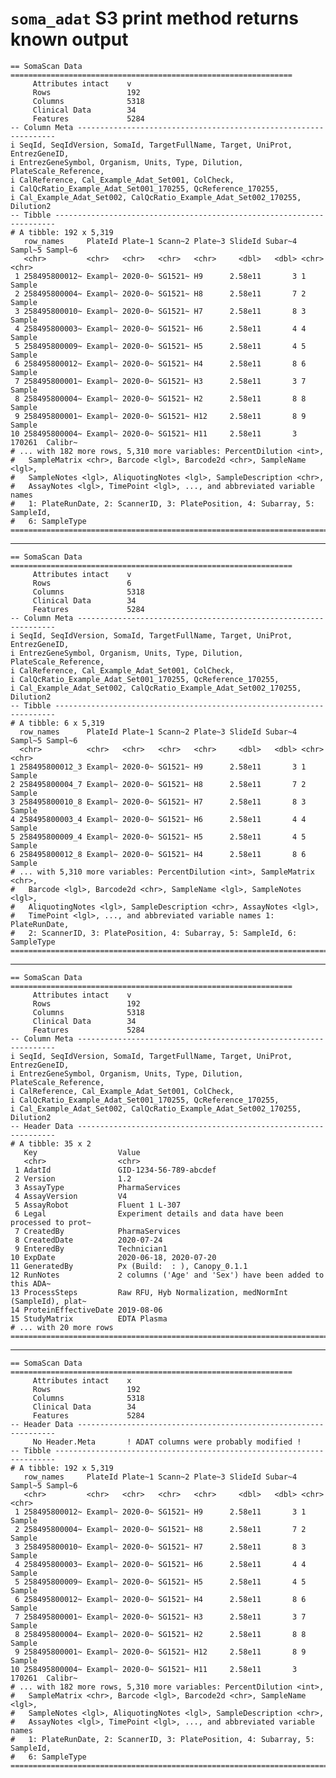 # `soma_adat` S3 print method returns known output

    == SomaScan Data ===============================================================
         Attributes intact    v
         Rows                 192
         Columns              5318
         Clinical Data        34
         Features             5284
    -- Column Meta -----------------------------------------------------------------
    i SeqId, SeqIdVersion, SomaId, TargetFullName, Target, UniProt, EntrezGeneID,
    i EntrezGeneSymbol, Organism, Units, Type, Dilution, PlateScale_Reference,
    i CalReference, Cal_Example_Adat_Set001, ColCheck,
    i CalQcRatio_Example_Adat_Set001_170255, QcReference_170255,
    i Cal_Example_Adat_Set002, CalQcRatio_Example_Adat_Set002_170255, Dilution2
    -- Tibble ----------------------------------------------------------------------
    # A tibble: 192 x 5,319
       row_names     PlateId Plate~1 Scann~2 Plate~3 SlideId Subar~4 Sampl~5 Sampl~6
       <chr>         <chr>   <chr>   <chr>   <chr>     <dbl>   <dbl> <chr>   <chr>  
     1 258495800012~ Exampl~ 2020-0~ SG1521~ H9      2.58e11       3 1       Sample 
     2 258495800004~ Exampl~ 2020-0~ SG1521~ H8      2.58e11       7 2       Sample 
     3 258495800010~ Exampl~ 2020-0~ SG1521~ H7      2.58e11       8 3       Sample 
     4 258495800003~ Exampl~ 2020-0~ SG1521~ H6      2.58e11       4 4       Sample 
     5 258495800009~ Exampl~ 2020-0~ SG1521~ H5      2.58e11       4 5       Sample 
     6 258495800012~ Exampl~ 2020-0~ SG1521~ H4      2.58e11       8 6       Sample 
     7 258495800001~ Exampl~ 2020-0~ SG1521~ H3      2.58e11       3 7       Sample 
     8 258495800004~ Exampl~ 2020-0~ SG1521~ H2      2.58e11       8 8       Sample 
     9 258495800001~ Exampl~ 2020-0~ SG1521~ H12     2.58e11       8 9       Sample 
    10 258495800004~ Exampl~ 2020-0~ SG1521~ H11     2.58e11       3 170261  Calibr~
    # ... with 182 more rows, 5,310 more variables: PercentDilution <int>,
    #   SampleMatrix <chr>, Barcode <lgl>, Barcode2d <chr>, SampleName <lgl>,
    #   SampleNotes <lgl>, AliquotingNotes <lgl>, SampleDescription <chr>,
    #   AssayNotes <lgl>, TimePoint <lgl>, ..., and abbreviated variable names
    #   1: PlateRunDate, 2: ScannerID, 3: PlatePosition, 4: Subarray, 5: SampleId,
    #   6: SampleType
    ================================================================================

---

    == SomaScan Data ===============================================================
         Attributes intact    v
         Rows                 6
         Columns              5318
         Clinical Data        34
         Features             5284
    -- Column Meta -----------------------------------------------------------------
    i SeqId, SeqIdVersion, SomaId, TargetFullName, Target, UniProt, EntrezGeneID,
    i EntrezGeneSymbol, Organism, Units, Type, Dilution, PlateScale_Reference,
    i CalReference, Cal_Example_Adat_Set001, ColCheck,
    i CalQcRatio_Example_Adat_Set001_170255, QcReference_170255,
    i Cal_Example_Adat_Set002, CalQcRatio_Example_Adat_Set002_170255, Dilution2
    -- Tibble ----------------------------------------------------------------------
    # A tibble: 6 x 5,319
      row_names      PlateId Plate~1 Scann~2 Plate~3 SlideId Subar~4 Sampl~5 Sampl~6
      <chr>          <chr>   <chr>   <chr>   <chr>     <dbl>   <dbl> <chr>   <chr>  
    1 258495800012_3 Exampl~ 2020-0~ SG1521~ H9      2.58e11       3 1       Sample 
    2 258495800004_7 Exampl~ 2020-0~ SG1521~ H8      2.58e11       7 2       Sample 
    3 258495800010_8 Exampl~ 2020-0~ SG1521~ H7      2.58e11       8 3       Sample 
    4 258495800003_4 Exampl~ 2020-0~ SG1521~ H6      2.58e11       4 4       Sample 
    5 258495800009_4 Exampl~ 2020-0~ SG1521~ H5      2.58e11       4 5       Sample 
    6 258495800012_8 Exampl~ 2020-0~ SG1521~ H4      2.58e11       8 6       Sample 
    # ... with 5,310 more variables: PercentDilution <int>, SampleMatrix <chr>,
    #   Barcode <lgl>, Barcode2d <chr>, SampleName <lgl>, SampleNotes <lgl>,
    #   AliquotingNotes <lgl>, SampleDescription <chr>, AssayNotes <lgl>,
    #   TimePoint <lgl>, ..., and abbreviated variable names 1: PlateRunDate,
    #   2: ScannerID, 3: PlatePosition, 4: Subarray, 5: SampleId, 6: SampleType
    ================================================================================

---

    == SomaScan Data ===============================================================
         Attributes intact    v
         Rows                 192
         Columns              5318
         Clinical Data        34
         Features             5284
    -- Column Meta -----------------------------------------------------------------
    i SeqId, SeqIdVersion, SomaId, TargetFullName, Target, UniProt, EntrezGeneID,
    i EntrezGeneSymbol, Organism, Units, Type, Dilution, PlateScale_Reference,
    i CalReference, Cal_Example_Adat_Set001, ColCheck,
    i CalQcRatio_Example_Adat_Set001_170255, QcReference_170255,
    i Cal_Example_Adat_Set002, CalQcRatio_Example_Adat_Set002_170255, Dilution2
    -- Header Data -----------------------------------------------------------------
    # A tibble: 35 x 2
       Key                  Value                                                   
       <chr>                <chr>                                                   
     1 AdatId               GID-1234-56-789-abcdef                                  
     2 Version              1.2                                                     
     3 AssayType            PharmaServices                                          
     4 AssayVersion         V4                                                      
     5 AssayRobot           Fluent 1 L-307                                          
     6 Legal                Experiment details and data have been processed to prot~
     7 CreatedBy            PharmaServices                                          
     8 CreatedDate          2020-07-24                                              
     9 EnteredBy            Technician1                                             
    10 ExpDate              2020-06-18, 2020-07-20                                  
    11 GeneratedBy          Px (Build:  : ), Canopy_0.1.1                           
    12 RunNotes             2 columns ('Age' and 'Sex') have been added to this ADA~
    13 ProcessSteps         Raw RFU, Hyb Normalization, medNormInt (SampleId), plat~
    14 ProteinEffectiveDate 2019-08-06                                              
    15 StudyMatrix          EDTA Plasma                                             
    # ... with 20 more rows
    ================================================================================

---

    == SomaScan Data ===============================================================
         Attributes intact    x
         Rows                 192
         Columns              5318
         Clinical Data        34
         Features             5284
    -- Header Data -----------------------------------------------------------------
         No Header.Meta       ! ADAT columns were probably modified !
    -- Tibble ----------------------------------------------------------------------
    # A tibble: 192 x 5,319
       row_names     PlateId Plate~1 Scann~2 Plate~3 SlideId Subar~4 Sampl~5 Sampl~6
       <chr>         <chr>   <chr>   <chr>   <chr>     <dbl>   <dbl> <chr>   <chr>  
     1 258495800012~ Exampl~ 2020-0~ SG1521~ H9      2.58e11       3 1       Sample 
     2 258495800004~ Exampl~ 2020-0~ SG1521~ H8      2.58e11       7 2       Sample 
     3 258495800010~ Exampl~ 2020-0~ SG1521~ H7      2.58e11       8 3       Sample 
     4 258495800003~ Exampl~ 2020-0~ SG1521~ H6      2.58e11       4 4       Sample 
     5 258495800009~ Exampl~ 2020-0~ SG1521~ H5      2.58e11       4 5       Sample 
     6 258495800012~ Exampl~ 2020-0~ SG1521~ H4      2.58e11       8 6       Sample 
     7 258495800001~ Exampl~ 2020-0~ SG1521~ H3      2.58e11       3 7       Sample 
     8 258495800004~ Exampl~ 2020-0~ SG1521~ H2      2.58e11       8 8       Sample 
     9 258495800001~ Exampl~ 2020-0~ SG1521~ H12     2.58e11       8 9       Sample 
    10 258495800004~ Exampl~ 2020-0~ SG1521~ H11     2.58e11       3 170261  Calibr~
    # ... with 182 more rows, 5,310 more variables: PercentDilution <int>,
    #   SampleMatrix <chr>, Barcode <lgl>, Barcode2d <chr>, SampleName <lgl>,
    #   SampleNotes <lgl>, AliquotingNotes <lgl>, SampleDescription <chr>,
    #   AssayNotes <lgl>, TimePoint <lgl>, ..., and abbreviated variable names
    #   1: PlateRunDate, 2: ScannerID, 3: PlatePosition, 4: Subarray, 5: SampleId,
    #   6: SampleType
    ================================================================================

